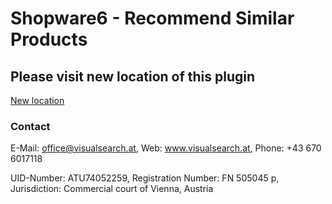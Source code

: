 # Shopware6 - Recommend Similar Products

## Please visit new location of this plugin
[New location](https://github.com/VisualSearch-GmbH/VisRecommendSimilarProducts)

### Contact
E-Mail: office@visualsearch.at, Web: www.visualsearch.at, Phone: +43 670 6017118

UID-Number: ATU74052259, Registration Number: FN 505045 p, Jurisdiction: Commercial court of Vienna, Austria
